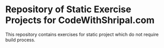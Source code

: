 # Repository of Static Exercise Projects for CodeWithShripal.com
This repository contains exercises for static project which do not require build process.